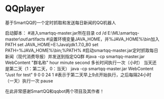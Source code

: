# QQplayer
基于SmartQQ的一个定时抓取和发送每日新闻的QQ机器人


启动脚本：
#进入smartqq-master.jar所在目录
cd /d E:\ML\smartqq-master\out\artifacts
#设置环境变量JAVA_HOME，并%JAVA_HOME%\bin加入PATH
set JAVA_HOME=E:\Java\jdk1.7.0_80
set PATH=%JAVA_HOME%\bin;%PATH%
#启动smartqq-master.jar定时抓取每日新闻（现代消费导报）并发送到指定QQ群
#java -cp smartqq-master.jar WebContent "群名称" hour minute second 多长时间执行一次（小时） 当天还是第二天（1：第二天，0：当天）
java -cp smartqq-master.jar WebContent "Just for test" 9 0 0 24 1 #表示于第二天早上9点开始执行，之后每隔24小时（一天）执行一次
pause



在此非常感谢SmartQQ和qqbot两个项目及其作者！
